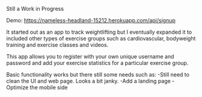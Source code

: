Still a Work in Progress

Demo: https://nameless-headland-15212.herokuapp.com/api/signup

It started out as an app to track weightlifting but I eventually expanded it to included other types of exercise groups such as cardiovascular, bodyweight training and exercise classes and videos. 

This app allows you to register with your own unique username and password and add your exercise statistics for a particular exercise group.

Basic functionality works but there still some needs such as:
-Still need to clean the UI and web page. Looks a bit janky.
-Add a landing page
-Optimize the mobile side
